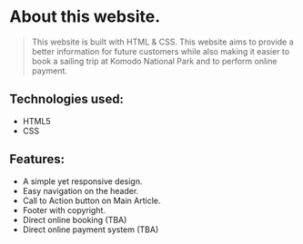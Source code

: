 # About this website.
>This website is built with HTML & CSS. This website aims to provide a better information for future customers while also making it easier to book a sailing trip at Komodo National Park and to perform online payment.

## Technologies used:
- HTML5
- CSS

## Features:
- A simple yet responsive design.
- Easy navigation on the header.
- Call to Action button on Main Article.
- Footer with copyright.
- Direct online booking (TBA)
- Direct online payment system (TBA)